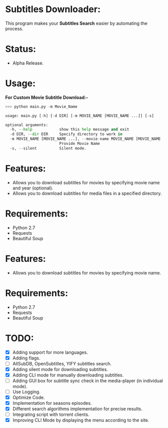 # Subtitles Downloader:
This program makes your **Subtitles Search** easier by automating the process.

# Status:

- Alpha Release.

# Usage:

**For Custom Movie Subtitle Download:-**

```python
>>> python main.py -m Movie_Name
```

```python
usage: main.py [-h] [-d DIR] [-m MOVIE_NAME [MOVIE_NAME ...]] [-s]

optional arguments:
  -h, --help            show this help message and exit
  -d DIR, --dir DIR     Specify directory to work in
  -m MOVIE_NAME [MOVIE_NAME ...], --movie-name MOVIE_NAME [MOVIE_NAME ...]
                        Provide Movie Name
  -s, --silent          Silent mode.
```

# Features:

- Allows you to download subtitles for movies by specifying movie name and year (optional).
- Allows you to download subtitles for media files in a specified directory.

# Requirements:

- Python 2.7
- Requests
- Beautiful Soup

# Features:

- Allows you to download subtitles for movies by specifying movie name.

# Requirements:

- Python 2.7
- Requests
- Beautiful Soup

# TODO:

- [x] Adding support for more languages.
- [x] Adding flags.
- [ ] AllSubDB, OpenSubtitles, YIFY subtitles search.
- [X] Adding silent mode for downloading subtitles.
- [X] Adding CLI mode for manually downloading subtitles.
- [ ] Adding GUI box for subtitle sync check in the media-player (in individual mode).
- [ ] Use Logging.
- [X] Optimize Code.
- [X] Implementation for seasons episodes.
- [X] Different search algorithms implementation for precise results. 
- [ ] Integrating script with torrent clients.
- [X] Improving CLI Mode by displaying the menu according to the site.
